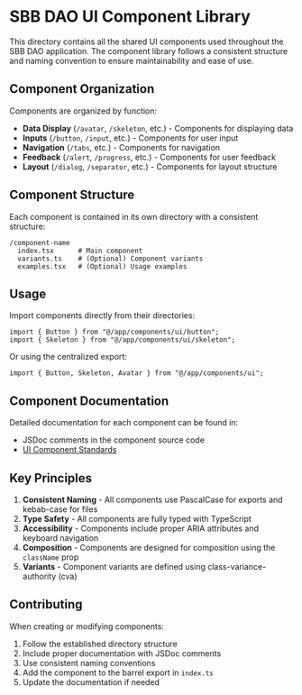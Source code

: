 # SBB DAO UI Component Library

This directory contains all the shared UI components used throughout the SBB DAO application. The component library follows a consistent structure and naming convention to ensure maintainability and ease of use.

## Component Organization

Components are organized by function:

- **Data Display** (`/avatar`, `/skeleton`, etc.) - Components for displaying data
- **Inputs** (`/button`, `/input`, etc.) - Components for user input
- **Navigation** (`/tabs`, etc.) - Components for navigation
- **Feedback** (`/alert`, `/progress`, etc.) - Components for user feedback
- **Layout** (`/dialog`, `/separator`, etc.) - Components for layout structure

## Component Structure

Each component is contained in its own directory with a consistent structure:

```
/component-name
  index.tsx      # Main component
  variants.ts    # (Optional) Component variants
  examples.tsx   # (Optional) Usage examples
```

## Usage

Import components directly from their directories:

```tsx
import { Button } from "@/app/components/ui/button";
import { Skeleton } from "@/app/components/ui/skeleton";
```

Or using the centralized export:

```tsx
import { Button, Skeleton, Avatar } from "@/app/components/ui";
```

## Component Documentation

Detailed documentation for each component can be found in:
- JSDoc comments in the component source code
- [UI Component Standards](/docs/frontend/ui-component-standards.md)

## Key Principles

1. **Consistent Naming** - All components use PascalCase for exports and kebab-case for files
2. **Type Safety** - All components are fully typed with TypeScript
3. **Accessibility** - Components include proper ARIA attributes and keyboard navigation
4. **Composition** - Components are designed for composition using the `className` prop
5. **Variants** - Component variants are defined using class-variance-authority (cva)

## Contributing

When creating or modifying components:

1. Follow the established directory structure
2. Include proper documentation with JSDoc comments
3. Use consistent naming conventions
4. Add the component to the barrel export in `index.ts`
5. Update the documentation if needed 